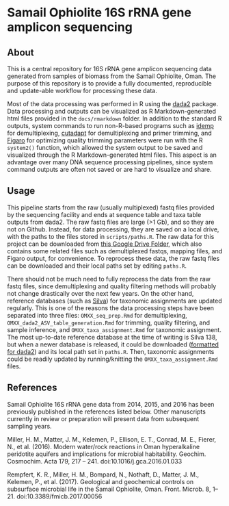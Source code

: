 # Samail Ophiolite 16S rRNA gene amplicon sequencing
## About
This is a central repository for 16S rRNA gene amplicon sequencing data generated from samples of biomass from the Samail Ophiolite, Oman. The purpose of this repository is to provide a fully documented, reproducible and update-able workflow for processing these data.

Most of the data processing was performed in R using the [dada2](https://benjjneb.github.io/dada2/) package. Data processing and outputs can be visualized as R Markdown-generated html files provided in the `docs/rmarkdown` folder.  In addition to the standard R outputs, system commands to run non-R-based programs such as [idemp](https://github.com/yhwu/idemp) for demultiplexing, [cutadapt](https://cutadapt.readthedocs.io/en/stable/) for demultiplexing and primer trimming, and [Figaro](https://github.com/Zymo-Research/figaro) for optimizing quality trimming parameters were run with the R `system2()` function, which allowed the system output to be saved and visualized through the R Markdown-generated html files. This aspect is an advantage over many DNA sequence processing pipelines, since system command outputs are often not saved or are hard to visualize and share.

## Usage
This pipeline starts from the raw (usually multiplexed) fastq files provided by the sequencing facility and ends at sequence table and taxa table outputs from dada2. The raw fastq files are large (>1 Gb), and so they are not on Github. Instead, for data processing, they are saved on a local drive, with the paths to the files stored in  `scripts/paths.R`. The raw data for this project can be downloaded from [this Google Drive Folder](https://drive.google.com/drive/folders/1vmtr2WTnGFft96NQpeUIizJgN_kaV1s7?usp=sharing), which also contains some related files such as demultiplexed fastqs, mapping files, and Figaro output, for convenience. To reprocess these data, the raw fastq files can be downloaded and their local paths set by editing `paths.R`.

There should not be much need to fully reprocess the data from the raw fastq files, since demultiplexing and quality filtering methods will probably not change drastically over the next few years. On the other hand, reference databases (such as [Silva](https://www.arb-silva.de/)) for taxonomic assignments are updated regularly. This is one of the reasons the data processing steps have been separated into three files: `OMXX_seq_prep.Rmd` for demultiplexing, `OMXX_dada2_ASV_table_generation.Rmd` for trimming, quality filtering, and sample inference, and `OMXX_taxa_assignment.Rmd` for taxonomic assignment. The most up-to-date reference database at the time of writing is Silva 138, but when a newer database is released, it could be downloaded ([formatted for dada2](https://benjjneb.github.io/dada2/training.html)) and its local path set in `paths.R`. Then, taxonomic assignments could be readily updated by running/knitting the `OMXX_taxa_assignment.Rmd` files.

## References
Samail Ophiolite 16S rRNA gene data from 2014, 2015, and 2016 has been previously published in the references listed below. Other manuscripts currently in review or preparation will present data from subsequent sampling years.

Miller, H. M., Matter, J. M., Kelemen, P., Ellison, E. T., Conrad, M. E., Fierer, N., et al. (2016). Modern water/rock reactions in Oman hyperalkaline peridotite aquifers and implications for microbial habitability. Geochim. Cosmochim. Acta 179, 217 – 241. doi:10.1016/j.gca.2016.01.033

Rempfert, K. R., Miller, H. M., Bompard, N., Nothaft, D., Matter, J. M., Kelemen, P., et al. (2017). Geological and geochemical controls on subsurface microbial life in the Samail Ophiolite, Oman. Front. Microb. 8, 1–21. doi:10.3389/fmicb.2017.00056
